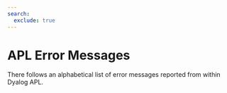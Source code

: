 ```yaml
---
search:
  exclude: true
---
```


<h1 class="heading"><span class="name">APL Error Messages</span></h1>

There follows an alphabetical list of error messages reported from within Dyalog APL.
